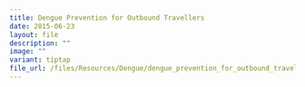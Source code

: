 ```yaml
---
title: Dengue Prevention for Outbound Travellers
date: 2015-06-23
layout: file
description: ""
image: ""
variant: tiptap
file_url: /files/Resources/Dengue/dengue_prevention_for_outbound_travellers.pdf
---
```

